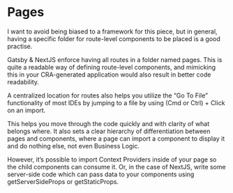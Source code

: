 # Pages
I want to avoid being biased to a framework for this piece, but in general, having a specific folder for route-level components to be placed is a good practise.

Gatsby & NextJS enforce having all routes in a folder named pages. This is quite a readable way of defining route-level components, and mimicking this in your CRA-generated application would also result in better code readability.

A centralized location for routes also helps you utilize the “Go To File” functionality of most IDEs by jumping to a file by using (Cmd or Ctrl) + Click on an import.

This helps you move through the code quickly and with clarity of what belongs where. It also sets a clear hierarchy of differentiation between pages and components, where a page can import a component to display it and do nothing else, not even Business Logic.

However, it’s possible to import Context Providers inside of your page so the child components can consume it. Or, in the case of NextJS, write some server-side code which can pass data to your components using getServerSideProps or getStaticProps.